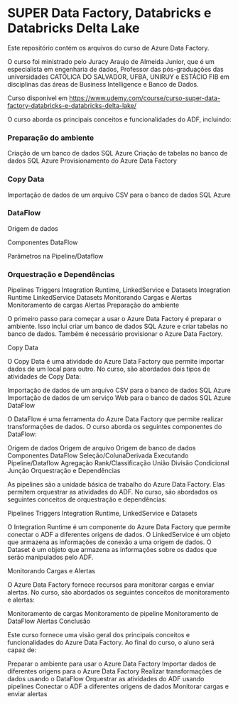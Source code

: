 # SUPER Data Factory, Databricks e Databricks Delta Lake

Este repositório contém os arquivos do curso de Azure Data Factory.

O curso foi ministrado pelo Juracy Araujo de Almeida Junior, que é um especialista em engenharia de dados, Professor das pós-graduações das universidades CATÓLICA DO SALVADOR, UFBA, UNIRUY e ESTÁCIO FIB em disciplinas das áreas de Business Intelligence e Banco de Dados.

Curso disponível em https://www.udemy.com/course/curso-super-data-factory-databricks-e-databricks-delta-lake/

O curso aborda os principais conceitos e funcionalidades do ADF, incluindo:

### Preparação do ambiente

Criação de um banco de dados SQL Azure
Criação de tabelas no banco de dados SQL Azure
Provisionamento do Azure Data Factory

### Copy Data

Importação de dados de um arquivo CSV para o banco de dados SQL Azure

### DataFlow

Origem de dados

Componentes DataFlow

Parâmetros na Pipeline/Dataflow

### Orquestração e Dependências
Pipelines
Triggers
Integration Runtime, LinkedService e Datasets
Integration Runtime
LinkedService
Datasets
Monitorando Cargas e Alertas
Monitoramento de cargas
Alertas
Preparação do ambiente

O primeiro passo para começar a usar o Azure Data Factory é preparar o ambiente. Isso inclui criar um banco de dados SQL Azure e criar tabelas no banco de dados. Também é necessário provisionar o Azure Data Factory.

Copy Data

O Copy Data é uma atividade do Azure Data Factory que permite importar dados de um local para outro. No curso, são abordados dois tipos de atividades de Copy Data:

Importação de dados de um arquivo CSV para o banco de dados SQL Azure
Importação de dados de um serviço Web para o banco de dados SQL Azure
DataFlow

O DataFlow é uma ferramenta do Azure Data Factory que permite realizar transformações de dados. O curso aborda os seguintes componentes do DataFlow:

Origem de dados
Origem de arquivo
Origem de banco de dados
Componentes DataFlow
Seleção/ColunaDerivada
Executando Pipeline/Dataflow
Agregação
Rank/Classificação
União
Divisão Condicional
Junção
Orquestração e Dependências

As pipelines são a unidade básica de trabalho do Azure Data Factory. Elas permitem orquestrar as atividades do ADF. No curso, são abordados os seguintes conceitos de orquestração e dependências:

Pipelines
Triggers
Integration Runtime, LinkedService e Datasets

O Integration Runtime é um componente do Azure Data Factory que permite conectar o ADF a diferentes origens de dados. O LinkedService é um objeto que armazena as informações de conexão a uma origem de dados. O Dataset é um objeto que armazena as informações sobre os dados que serão manipulados pelo ADF.

Monitorando Cargas e Alertas

O Azure Data Factory fornece recursos para monitorar cargas e enviar alertas. No curso, são abordados os seguintes conceitos de monitoramento e alertas:

Monitoramento de cargas
Monitoramento de pipeline
Monitoramento de DataFlow
Alertas
Conclusão

Este curso fornece uma visão geral dos principais conceitos e funcionalidades do Azure Data Factory. Ao final do curso, o aluno será capaz de:

Preparar o ambiente para usar o Azure Data Factory
Importar dados de diferentes origens para o Azure Data Factory
Realizar transformações de dados usando o DataFlow
Orquestrar as atividades do ADF usando pipelines
Conectar o ADF a diferentes origens de dados
Monitorar cargas e enviar alertas


